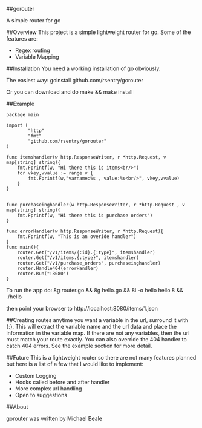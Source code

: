 ##gorouter

A simple router for go

##Overview
This project is a simple lightweight router for go. Some of the features are:

* Regex routing
* Variable Mapping

##Installation
You need a working installation of go obviously.

The easiest way:
goinstall github.com/rsentry/gorouter

Or you can download and do make && make install

##Example

	package main
	
	import (
			"http"
			"fmt"
			"github.com/rsentry/gorouter"
	)
       
	func itemshandler(w http.ResponseWriter, r *http.Request, v map[string] string){
		fmt.Fprintf(w, "Hi there this is items<br/>")
		for vkey,vvalue := range v {
			fmt.Fprintf(w,"varname:%s , value:%s<br/>", vkey,vvalue)
		}
	}

	
	func purchaseinghandler(w http.ResponseWriter, r *http.Request , v map[string] string){
		fmt.Fprintf(w, "Hi there this is purchase orders")
	}
	
	func errorHandler(w http.ResponseWriter, r *http.Request){
		fmt.Fprintf(w, "This is an overide handler")
	}
	func main(){
		router.Get("/v1/items/{:id}.{:type}", itemshandler)
		router.Get("/v1/items.{:type}", itemshandler)
		router.Get("/v1/purchase_orders", purchaseinghandler)
		router.Handle404(errorHandler)
		router.Run(":8080")
	}

To run the app do:
	8g router.go && 8g hello.go && 8l -o hello hello.8 && ./hello

then point your browser to http://localhost:8080/items/1.json

##Creating routes
anytime you want a variable in the url, surround it with {:}.  This will extract the variable name and the url data and place the information in the variable map.
If there are not any variables, then the url must match your route exactly. You can also override the 404 handler to catch 404 errors. See the example section for more detail.

##Future
This is a lightweight router so there are not many features planned but here is a list of a few that I would like to implement:

* Custom Logging
* Hooks called before and after handler
* More complex url handling
* Open to suggestions

##About

gorouter was written by Michael Beale

